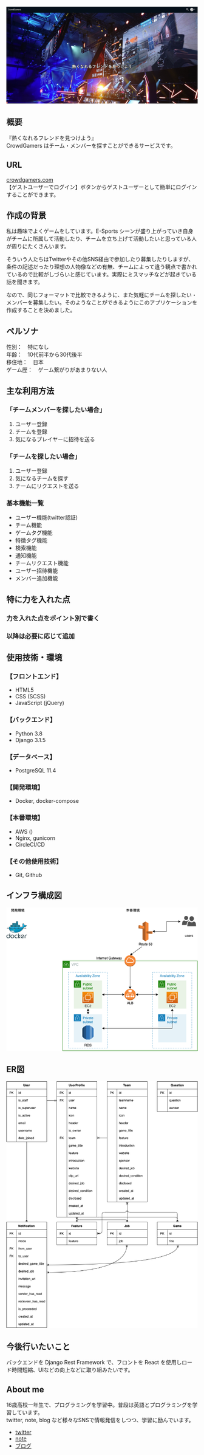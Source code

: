 ![メイン画像](readme/header.png)
## 概要
『熱くなれるフレンドを見つけよう』  
CrowdGamers はチーム・メンバーを探すことができるサービスです。


## URL
[crowdgamers.com](https://crowdgamers.com/)  
【ゲストユーザーでログイン】ボタンからゲストユーザーとして簡単にログインすることができます。



## 作成の背景
私は趣味でよくゲームをしています。E-Sports シーンが盛り上がっていき自身がチームに所属して活動したり、チームを立ち上げて活動したいと思っている人が周りにたくさんいます。  

そういう人たちはTwitterやその他SNS経由で参加したり募集したりしますが、条件の記述だったり理想の人物像などの有無、チームによって違う観点で書かれているので比較がしづらいと感じています。実際にミスマッチなどが起きている話を聞きます。  

なので、同じフォーマットで比較できるように、また気軽にチームを探したい・メンバーを募集したい。そのようなことができるようにこのアプリケーションを作成することを決めました。



## ペルソナ
性別：　特になし  
年齢：　10代前半から30代後半  
移住地：　日本  
ゲーム歴：　ゲーム繋がりがあまりない人  



## 主な利用方法

### 「チームメンバーを探したい場合」
1. ユーザー登録
2. チームを登録
3. 気になるプレイヤーに招待を送る

### 「チームを探したい場合」
1. ユーザー登録
2. 気になるチームを探す
3. チームにリクエストを送る



### 基本機能一覧
* ユーザー機能(twitter認証)
* チーム機能
* ゲームタグ機能
* 特徴タグ機能
* 検索機能
* 通知機能
* チームリクエスト機能
* ユーザー招待機能
* メンバー追加機能



## 特に力を入れた点

### 力を入れた点をポイント別で書く

### 以降は必要に応じて追加



## 使用技術・環境
### 【フロントエンド】
* HTML5
* CSS (SCSS)
* JavaScript (jQuery)


### 【バックエンド】
* Python 3.8
* Django 3.1.5



### 【データベース】
* PostgreSQL 11.4



### 【開発環境】
* Docker, docker-compose


### 【本番環境】
* AWS ()
* Nginx, gunicorn
* CircleCI/CD



### 【その他使用技術】
* Git, Github



## インフラ構成図
![インフラ構成図](readme/infrastructure.png)



## ER図
![ER図](readme/ER.png)


## 今後行いたいこと
バックエンドを Django Rest Framework で、フロントを React を使用しロード時間短縮、UIなどの向上などに取り組みたいです。



## About me
16歳高校一年生で、プログラミングを学習中。普段は英語とプログラミングを学習しています。  
twitter, note, blog など様々なSNSで情報発信をしつつ、学習に励んでいます。  

* [twitter](https://twitter.com/haruu_iq/)  
* [note](https://note.com/haruu_iq/)  
* [ブログ](https://haru-no-blog.com/)